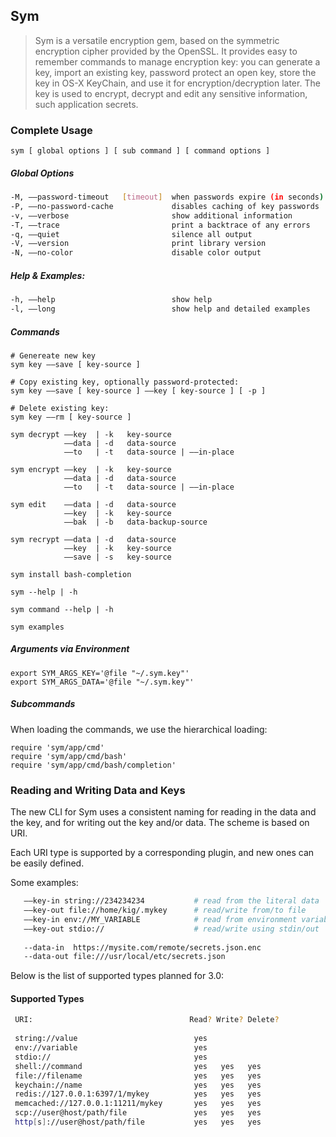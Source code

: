 ## Sym 

> Sym is a versatile encryption gem, based on the symmetric encryption cipher provided by the OpenSSL. It provides easy to remember commands to manage encryption key: you can generate a key, import an existing key, password protect an open key, store the key in OS-X KeyChain, and use it for encryption/decryption later. The key is used to encrypt, decrypt and edit any sensitive information, such application secrets.

### Complete Usage

    sym [ global options ] [ sub command ] [ command options ] 
    
##### Global Options
    
```bash
-M, ——password-timeout   [timeout]  when passwords expire (in seconds)
-P, ——no-password-cache             disables caching of key passwords   
-v, ——verbose                       show additional information
-T, ——trace                         print a backtrace of any errors
-q, ——quiet                         silence all output
-V, ——version                       print library version
-N, ——no-color                      disable color output
```

##### Help & Examples:

```bash
-h, ——help                          show help
-l, ——long                          show help and detailed examples
```

##### Commands

    # Genereate new key
    sym key ——save [ key-source ]
   
    # Copy existing key, optionally password-protected:
    sym key ——save [ key-source ] ——key [ key-source ] [ -p ] 
   
    # Delete existing key:
    sym key ——rm [ key-source ]

    sym decrypt ——key  | -k   key-source 
                ——data | -d   data-source
                ——to   | -t   data-source | ——in-place
 
    sym encrypt ——key  | -k   key-source 
                ——data | -d   data-source
                ——to   | -t   data-source | ——in-place
   
    sym edit    ——data | -d   data-source
                ——key  | -k   key-source
                ——bak  | -b   data-backup-source
                
    sym recrypt ——data | -d   data-source
                ——key  | -k   key-source 
                ——save | -s   key-source
                 
    sym install bash-completion

    sym --help | -h
    
    sym command --help | -h
    
    sym examples


##### Arguments via Environment

    export SYM_ARGS_KEY='@file "~/.sym.key"'
    export SYM_ARGS_DATA='@file "~/.sym.key"'

##### Subcommands

When loading the commands, we use the hierarchical loading:

    require 'sym/app/cmd'
    require 'sym/app/cmd/bash'
    require 'sym/app/cmd/bash/completion'


### Reading and Writing Data and Keys

The new CLI for Sym uses a consistent naming for reading in the data and the key, and for writing out the key and/or data. The scheme is based on URI.

Each URI type is supported by a corresponding plugin, and new ones can be easily defined.  

Some examples:
   
```bash   
   ——key-in string://234234234           # read from the literal data
   ——key-out file://home/kig/.mykey      # read/write from/to file
   ——key-in env://MY_VARIABLE            # read from environment variable
   ——key-out stdio://                    # read/write using stdin/out
   
   --data-in  https://mysite.com/remote/secrets.json.enc
   --data-out file:///usr/local/etc/secrets.json
```

Below is the list of supported types planned for 3.0:

#### Supported Types

```bash
 URI:                                   Read? Write? Delete?
 
 string://value                          yes      
 env://variable                          yes    
 stdio://                                yes
 shell://command                         yes   yes   yes
 file://filename                         yes   yes   yes
 keychain://name                         yes   yes   yes
 redis://127.0.0.1:6397/1/mykey          yes   yes   yes
 memcached://127.0.0.1:11211/mykey       yes   yes   yes
 scp://user@host/path/file               yes   yes   yes
 http[s]://user@host/path/file           yes   yes   yes
```
